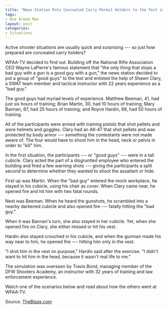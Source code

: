 ```yaml
---
title: "News Station Puts Concealed Carry Permit Holders to the Test in Realistic 'Good Guys' vs. 'Bad Guys' Scenarios"
tags:
- One Armed Man
layout: post
categories:
- Situations
---
```


Active shooter situations are usually quick and surprising --- so just how prepared are concealed carry holders?

WFAA-TV decided to find out. Building off the National Rifle Association CEO Wayne LaPierre's famous statement that "the only thing that stops a bad guy with a gun is a good guy with a gun," the news station decided to put a group of "good guys" to the test and enlisted the help of Shawn Clary, a SWAT team member and tactical instructor with 22 years experience as a "bad guy."

The good guys had myriad levels of experience. Matthew Beeman, 41, had just six hours of training; Brian Martin, 30, had 10 hours of training; Mary Bannan, 67, had 25 hours of training; and Royce Hardin, 68, had 50 hours of training.

All of the participants were armed with training pistols that shot pellets and wore helmets and goggles. Clary had an AK-47 that shot pellets and was protected by body armor --- something the contestants were not made aware of. The four would have to shoot him in the head, neck or pelvis in order to "kill" him.

In the first situation, the participants --- or "good guys" --- were in a tall cubicle. Clary acted the part of a disgruntled employee who entered the building and fired a few warning shots --- giving the participants a split second to determine whether they wanted to shoot the assailant or hide.

First up was Martin. When the "bad guy" entered the mock workplace, he stayed in his cubicle, using his chair as cover. When Clary came near, he opened fire and hit him with two fatal rounds.

Next was Beeman. When he heard the gunshots, he scrambled into a nearby darkened cubicle and also opened fire --- fatally hitting the "bad guy."

When it was Bannan's turn, she also stayed in her cubicle. Yet, when she opened fire on Clary, she either missed or hit his vest.

Hardin also stayed crouched in his cubicle, and when the gunman made his way near to him, he opened fire --- hitting him only in the vest.

"I shot him in the vest on purpose," Hardin said after the exercise. "I didn't want to hit him in the head, because it wasn't real life to me."

The simulation was overseen by Travis Bond, managing member of the DFW Shooters Academy, an instructor with 32 years of training and law enforcement experience.

Watch one of the scenarios below and read about how the others went at WFAA-TV.

Source: [TheBlaze.com](https://www.theblaze.com/stories/2016/01/12/news-station-puts-concealed-carry-permit-holders-to-the-test-in-realistic-good-guys-vs-bad-guys-scenarios/)